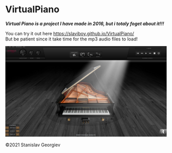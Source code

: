 # VirtualPiano 
***Virtual Piano is a project I have made in 2016, but i totaly foget about it!!!***

You can try it out here https://slaviboy.github.io/VirtualPiano/   
But be patient since it take time for the mp3 audio files to load!
 
<p align="center">
    <img src="https://github.com/slaviboy/RepositoryImages/blob/main/html/virtual_piano_home.jpg?raw=true" alt="Image" />
</p>

©2021 Stanislav Georgiev

